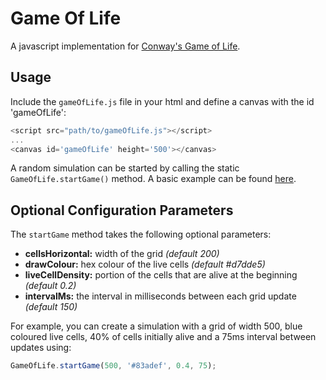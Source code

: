 # Game Of Life

A javascript implementation for [Conway's Game of Life](https://en.wikipedia.org/wiki/Conway%27s_Game_of_Life). 

## Usage
Include the `gameOfLife.js` file in your html and define a canvas with the id 'gameOfLife': 

```javascript
<script src="path/to/gameOfLife.js"></script>  
...
<canvas id='gameOfLife' height='500'></canvas>
```

A random simulation can be started by calling the static `GameOfLife.startGame()` method. A basic example can be found [here](https://oknowles.github.io/gameoflife.html).

## Optional Configuration Parameters
The `startGame` method takes the following optional parameters:
* **cellsHorizontal:** width of the grid *(default 200)*
* **drawColour:** hex colour of the live cells *(default #d7dde5)*
* **liveCellDensity:** portion of the cells that are alive at the beginning *(default 0.2)*
* **intervalMs:** the interval in milliseconds between each grid update *(default 150)*

For example, you can create a simulation with a grid of width 500, blue coloured live cells, 40% of cells initially alive and a 75ms interval between updates using:
```javascript
GameOfLife.startGame(500, '#83adef', 0.4, 75);
```

